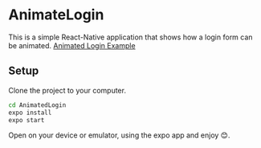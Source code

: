 # AnimateLogin

This is a simple React-Native application that shows how a login form can be animated.
[Animated Login Example](https://drive.google.com/file/d/1GyoqVVT32r4VZLLTY3NCDSvtdoGmFeHv/view?usp=sharing)

## Setup

Clone the project to your computer.

```bash
cd AnimatedLogin
expo install
expo start
```

Open on your device or emulator, using the expo app and enjoy 😊.
